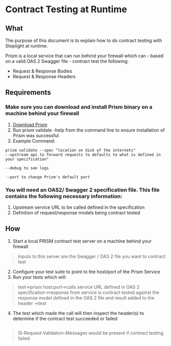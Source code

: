 # Contract Testing at Runtime 

## What 

The purpose of this document is to explain how to do contract testing with Stoplight at runtime.

Prism is a local service that can run behind your firewall which can - based on a valid OAS 2 Swagger file - contract test the following:
- Request & Response Bodies
- Request & Response Headers

## Requirements 

### Make sure you can download and install Prism binary on a machine behind your firewall
1. [Download Prism](https://github.com/stoplightio/prism)
2. Run prism validate -help from the command line to ensure installation of Prism was successful 
3. Example Command: 
```
prism validate --spec "location on disk of the internets" 
--upstream api to forward requests to defaults to what is defined in your specification" 
```
```
--debug to see logs
```
```
--port to change Prism's default port
```
### You will need an OAS2/ Swagger 2 specification file. This file contains the following necessary information:
1. Upstream service URL to be called defined in the specification 
2. Definition of request/response models being contract tested 

## How 

1. Start a local PRISM contract test server on a machine behind your firewall
> Inputs to this server are the Swagger / OAS 2 file you want to contract test
2. Configure your test suite to point to the host/port of the Prism Service
3. Run your tests which will:
> test->prism host:port->calls service URL defined in OAS 2 specification->response from service is contract tested against the response model defined in the OAS 2 file and result added to the header ->test
4. The test  which made the call will then inspect the header(s) to determine if the contract test succeeded or failed

![]()

> Sl-Request-Validation-Messages would be present if contract testing failed


